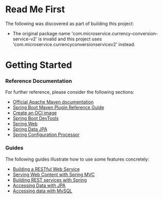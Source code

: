 # Read Me First
The following was discovered as part of building this project:

* The original package name 'com.microservice.currency-conversion-service-v2' is invalid and this project uses 'com.microservice.currencyconversionservicev2' instead.

# Getting Started

### Reference Documentation
For further reference, please consider the following sections:

* [Official Apache Maven documentation](https://maven.apache.org/guides/index.html)
* [Spring Boot Maven Plugin Reference Guide](https://docs.spring.io/spring-boot/docs/2.4.2/maven-plugin/reference/html/)
* [Create an OCI image](https://docs.spring.io/spring-boot/docs/2.4.2/maven-plugin/reference/html/#build-image)
* [Spring Boot DevTools](https://docs.spring.io/spring-boot/docs/2.4.2/reference/htmlsingle/#using-boot-devtools)
* [Spring Web](https://docs.spring.io/spring-boot/docs/2.4.2/reference/htmlsingle/#boot-features-developing-web-applications)
* [Spring Data JPA](https://docs.spring.io/spring-boot/docs/2.4.2/reference/htmlsingle/#boot-features-jpa-and-spring-data)
* [Spring Configuration Processor](https://docs.spring.io/spring-boot/docs/2.4.2/reference/htmlsingle/#configuration-metadata-annotation-processor)

### Guides
The following guides illustrate how to use some features concretely:

* [Building a RESTful Web Service](https://spring.io/guides/gs/rest-service/)
* [Serving Web Content with Spring MVC](https://spring.io/guides/gs/serving-web-content/)
* [Building REST services with Spring](https://spring.io/guides/tutorials/bookmarks/)
* [Accessing Data with JPA](https://spring.io/guides/gs/accessing-data-jpa/)
* [Accessing data with MySQL](https://spring.io/guides/gs/accessing-data-mysql/)

